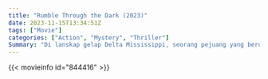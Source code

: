```yaml
---
title: "Rumble Through the Dark (2023)"
date: 2023-11-15T13:34:51Z
tags: ["Movie"]
categories: ["Action", "Mystery", "Thriller"]
Summary: "Di lanskap gelap Delta Mississippi, seorang pejuang yang berusaha membayar utangnya dalam upaya terakhirnya yang putus asa untuk menyelamatkan rumah keluarga ibu angkatnya yang sekarat."
---
```


<mux-player stream-type="on-demand"
src="https://kp3d-my.sharepoint.com/personal/ryoo_kp3d_onmicrosoft_com/_layouts/15/download.aspx?share=EcyJHRLP8ZVLsfGRoYna4oQBXzfP9jRL75Q_rtOwivvbrQ" prefer-playback="mse" controls>

</mux-player>


{{< movieinfo id="844416" >}}

<script src="https://cdn.jsdelivr.net/npm/@mux/mux-player"></script>

 <script type="application/ld+json ">
{
"@context": "https://schema.org/",
"@type": "VideoObject",
"name": "Rumble Through the Dark (2023)",
"contentUrl": "https://stream.mux.com/MlriOz31Zj5H5oR29hT3Aw00xAbgOLZl2KNiuC4VKk02s.m3u8?default_subtitles_lang=en&min_resolution=480p",
"thumbnailUrl": "https://www.themoviedb.org/t/p/original/z4hXPUr2ED0C0qdKfoz8YGwBLZv.jpg?width=314&fit_mode=preserve&time=25",
"uploadDate": "2023-11-15T13:34:51Z",
}

</script>